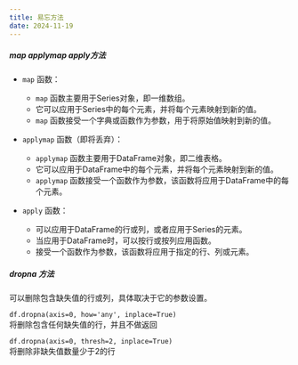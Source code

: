 ```yaml
---
title: 易忘方法
date: 2024-11-19
---
```

##### map applymap apply方法

- `map` 函数：
  - `map` 函数主要用于Series对象，即一维数组。
  - 它可以应用于Series中的每个元素，并将每个元素映射到新的值。
  - `map` 函数接受一个字典或函数作为参数，用于将原始值映射到新的值。
- `applymap` 函数（即将丢弃）：
  - `applymap` 函数主要用于DataFrame对象，即二维表格。
  - 它可以应用于DataFrame中的每个元素，并将每个元素映射到新的值。
  - `applymap` 函数接受一个函数作为参数，该函数将应用于DataFrame中的每个元素。

- `apply` 函数：
  - 可以应用于DataFrame的行或列，或者应用于Series的元素。
  - 当应用于DataFrame时，可以按行或按列应用函数。
  - 接受一个函数作为参数，该函数将应用于指定的行、列或元素。

##### dropna 方法

可以删除包含缺失值的行或列，具体取决于它的参数设置。

` df.dropna(axis=0, how='any', inplace=True) ` \
将删除包含任何缺失值的行，并且不做返回

`df.dropna(axis=0, thresh=2, inplace=True)` \
将删除非缺失值数量少于2的行
